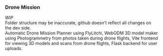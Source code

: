 ### Drone Mission

<i>WIP</i><br>
Folder structure may be inaccurate, github doesn't reflect all changes on the dev side. 
<br>
Automatic Drone Mission Planner using FlyLitchi, WebODM 3D model maker using Photogrammetry from photos taken during drone flights, Vite frontend for viewing 3D models and scans from drone flights, Flask backend for user uploads.
<br>
